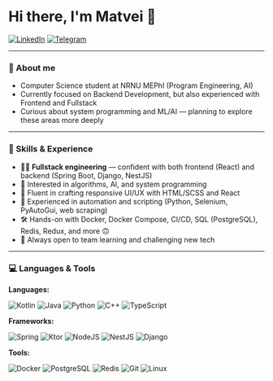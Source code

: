 # Hi there, I'm Matvei 👋

[![LinkedIn](https://img.shields.io/badge/LinkedIn-blue?style=flat&logo=linkedin)](https://linkedin.com/in/matduduk)
[![Telegram](https://img.shields.io/badge/Telegram-blue?style=flat&logo=telegram)](https://t.me/leandisel)

---

### 📖 About me

- Computer Science student at NRNU MEPhI (Program Engineering, AI)  
- Currently focused on Backend Development, but also experienced with Frontend and Fullstack  
- Curious about system programming and ML/AI — planning to explore these areas more deeply

---

### 🚀 Skills & Experience

- 🧑‍💻 **Fullstack engineering** — confident with both frontend (React) and backend (Spring Boot, Django, NestJS)  
- 🤖 Interested in algorithms, AI, and system programming  
- 💅 Fluent in crafting responsive UI/UX with HTML/SCSS and React  
- 🔎 Experienced in automation and scripting (Python, Selenium, PyAutoGui, web scraping)  
- 🛠️ Hands-on with Docker, Docker Compose, CI/CD, SQL (PostgreSQL), Redis, Redux, and more 🙃  
- 🚀 Always open to team learning and challenging new tech

---

### 💻 Languages & Tools

**Languages:**

![Kotlin](https://img.shields.io/badge/-Kotlin-7F52FF?style=for-the-badge&logo=kotlin&logoColor=white)
![Java](https://img.shields.io/badge/-Java-007396?style=for-the-badge&logo=java&logoColor=white)
![Python](https://img.shields.io/badge/-Python-3776AB?style=for-the-badge&logo=python&logoColor=white)
![C++](https://img.shields.io/badge/-C++-00599C?style=for-the-badge&logo=cplusplus&logoColor=white)
![TypeScript](https://img.shields.io/badge/-TypeScript-3178C6?style=for-the-badge&logo=typescript&logoColor=white)

**Frameworks:**

![Spring](https://img.shields.io/badge/spring-%236DB33F.svg?style=for-the-badge&logo=spring&logoColor=white)
![Ktor](https://img.shields.io/badge/Ktor-0095D5?style=for-the-badge&logo=ktor&logoColor=white)
![NodeJS](https://img.shields.io/badge/node.js-6DA55F?style=for-the-badge&logo=node.js&logoColor=white)
![NestJS](https://img.shields.io/badge/nestjs-%23E0234E.svg?style=for-the-badge&logo=nestjs&logoColor=white)
![Django](https://img.shields.io/badge/Django-092E20?style=for-the-badge&logo=django&logoColor=green)

**Tools:**

![Docker](https://img.shields.io/badge/-Docker-2496ED?style=for-the-badge&logo=docker&logoColor=white)
![PostgreSQL](https://img.shields.io/badge/-PostgreSQL-4169E1?style=for-the-badge&logo=postgresql&logoColor=white)
![Redis](https://img.shields.io/badge/-Redis-DC382D?style=for-the-badge&logo=redis&logoColor=white)
![Git](https://img.shields.io/badge/-Git-F05032?style=for-the-badge&logo=git&logoColor=white)
![Linux](https://img.shields.io/badge/-Linux-FCC624?style=for-the-badge&logo=linux&logoColor=black)
